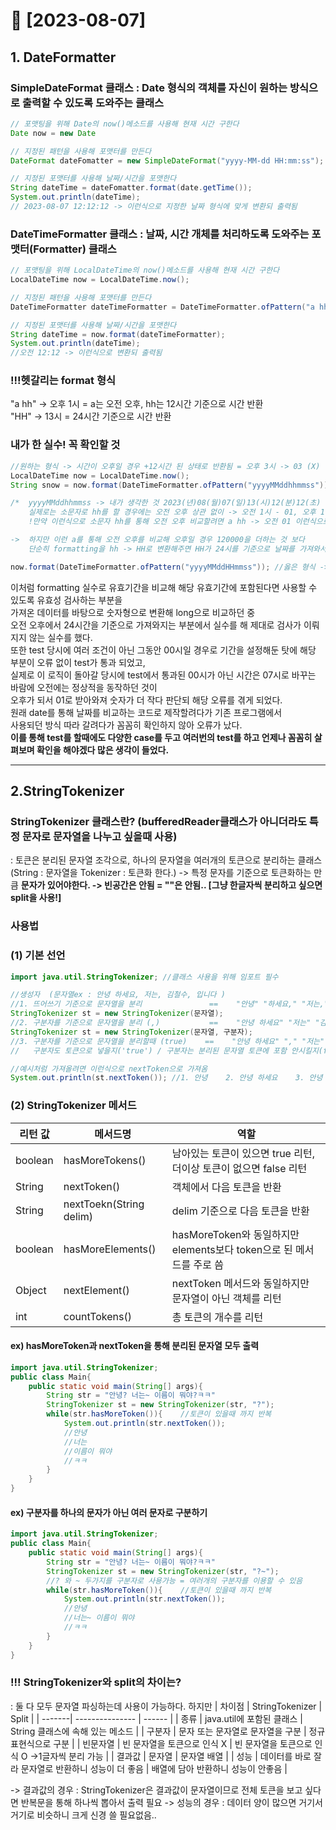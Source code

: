 # 💜 [2023-08-07]
## 1. DateFormatter
### SimpleDateFormat 클래스 : Date 형식의 객체를 자신이 원하는 방식으로 출력할 수 있도록 도와주는 클래스
``` java
// 포맷팅을 위해 Date의 now()메소드를 사용해 현재 시간 구한다
Date now = new Date

// 지정된 패턴을 사용해 포맷터를 만든다
DateFormat dateFomatter = new SimpleDateFormat("yyyy-MM-dd HH:mm:ss");

// 지정된 포맷터를 사용해 날짜/시간을 포맷한다 
String dateTime = dateFomatter.format(date.getTime());
System.out.println(dateTime);
// 2023-08-07 12:12:12 -> 이런식으로 지정한 날짜 형식에 맞게 변환되 출력됨
```
### DateTimeFormatter 클래스 :  날짜, 시간 개체를 처리하도록 도와주는 포맷터(Formatter) 클래스
``` java
// 포맷팅을 위해 LocalDateTime의 now()메소드를 사용해 현재 시간 구한다
LocalDateTime now = LocalDateTime.now();

// 지정된 패턴을 사용해 포맷터를 만든다
DateTimeFormatter dateTimeFormatter = DateTimeFormatter.ofPattern("a hh:mm");

// 지정된 포맷터를 사용해 날짜/시간을 포맷한다 
String dateTime = now.format(dateTimeFormatter);
System.out.println(dateTime);
//오전 12:12 -> 이런식으로 변환되 출력됨
```
### !!!헷갈리는 format 형식
"a hh" -> 오후 1시 = a는 오전 오후, hh는 12시간 기준으로 시간 반환<br>
"HH" -> 13시 = 24시간 기준으로 시간 반환
### 내가 한 실수! 꼭 확인할 것
``` JAVA
//원하는 형식 -> 시간이 오후일 경우 +12시간 된 상태로 반환됨 = 오후 3시 -> 03 (X) -> 15 (O)
LocalDateTime now = LocalDateTime.now(); 
String snow = now.format(DateTimeFormatter.ofPattern("yyyyMMddhhmmss")); //잘못된 형식 -> 03 (X)

/*  yyyyMMddhhmmss -> 내가 생각한 것 2023(년)08(월)07(일)13(시)12(분)12(초) -> 20230807131212 로 나올거라 생각했지만
    실제로는 소문자로 hh를 할 경우에는 오전 오후 상관 없이 -> 오전 1시 - 01, 오후 1시 - 01 이런식으로 반환된다.
    !만약 이런식으로 소문자 hh를 통해 오전 오후 비교할려면 a hh -> 오전 01 이런식으로 반환되게 할 수 있다.

->  하지만 이런 a를 통해 오전 오후를 비교해 오후일 경우 120000을 더하는 것 보다
    단순히 formatting을 hh -> HH로 변환해주면 HH가 24시를 기준으로 날짜를 가져와서 정상적으로 동작한다.  */

now.format(DateTimeFormatter.ofPattern("yyyyMMddHHmmss")); //옳은 형식 -> 15 (O)
```
이처럼 formatting 실수로 유효기간을 비교해 해당 유효기간에 포함된다면 사용할 수 있도록 유효성 검사하는 부분을 <br>
가져온 데이터를 바탕으로 숫자형으로 변환해 long으로 비교하던 중 <br> 
오전 오후에서 24시간을 기준으로 가져와지는 부분에서 실수를 해 제대로 검사가 이뤄지지 않는 실수를 했다. <br>
또한 test 당시에 여러 조건이 아닌 그동안 00시일 경우로 기간을 설정해둔 탓에 해당 부분이 오류 없이 test가 통과 되었고, <br>
실제로 이 로직이 돌아갈 당시에 test에서 통과된 00시가 아닌 시간은 07시로 바꾸는 바람에 오전에는 정상적을 동작하던 것이 <br>
오후가 되서 01로 받아와져 숫자가 더 작다 판단되 해당 오류를 겪게 되었다. <br>
원래 date를 통해 날짜를 비교하는 코드로 제작할려다가 기존 프로그램에서 <br>
사용되던 방식 따라 갈려다가 꼼꼼히 확인하지 않아 오류가 났다.<br>
<b>이를 통해 test를 할때에도 다양한 case를 두고 여러번의 test를 하고 언제나 꼼꼼히 살펴보며 확인을 해야겠다 많은 생각이 들었다.</b>

---------------------------------------------------------------------------

## 2.StringTokenizer
### StringTokenizer 클래스란? (bufferedReader클래스가 아니더라도 특정 문자로 문자열을 나누고 싶을때 사용)
: 토큰은 분리된 문자열 조각으로, 하나의 문자열을 여러개의 토큰으로 분리하는 클래스
(String : 문자열을 Tokenizer : 토큰화 한다.) -> 특정 문자를 기준으로 토큰화하는 만큼 <b>문자가 있어야한다. -> 빈공간은 안됨 = ""은 안됨..  [그냥 한글자씩 분리하고 싶으면 split을 사용!]</b>
### 사용법
### (1) 기본 선언 
``` java
import java.util.StringTokenizer; //클래스 사용을 위해 임포트 필수

//생성자  (문자열ex : 안녕 하세요, 저는, 김철수, 입니다 )
//1. 뜨어쓰기 기준으로 문자열을 분리               ==    "안녕" "하세요," "저는," "김철수," "입니다"
StringTokenizer st = new StringTokenizer(문자열);
//2. 구분자를 기준으로 문자열을 분리 (,)           ==    "안녕 하세요" "저는" "김철수" "입니다"
StringTokenizer st = new StringTokenizer(문자열, 구분자);
//3. 구분자를 기준으로 문자열을 분리할때 (true)    ==    "안녕 하세요" "," "저는" "," "김철수" "," "입니다"
//   구분자도 토큰으로 넣을지('true') / 구분자는 분리된 문자열 토큰에 포함 안시킬지(flase)    { default = false }

//예시처럼 가져올려면 이런식으로 nextToken으로 가져옴
System.out.println(st.nextToken()); //1. 안녕    2. 안녕 하세요    3. 안녕 하세요,
```

### (2) StringTokenizer 메서드
| 리턴 값 | 메서드명 | 역할 |
| ------- | --------| -------|
| boolean | hasMoreTokens() | 남아있는 토큰이 있으면 true 리턴, 더이상 토큰이 없으면 false 리턴 |
| String  | nextToken() | 객체에서 다음 토큰을 반환 |
| String | nextToekn(String delim) | delim 기준으로 다음 토큰을 반환 |
| boolean | hasMoreElements() | hasMoreToken와 동일하지만 elements보다 token으로 된 메서드를 주로 씀 |
| Object | nextElement() | nextToken 메서드와 동일하지만 문자열이 아닌 객체를 리턴 |
| int | countTokens() | 총 토큰의 개수를 리턴 |
#### ex) hasMoreToken과 nextToken을 통해 분리된 문자열 모두 출력
``` java
import java.util.StringTokenizer;
public class Main{
    public static void main(String[] args){
        String str = "안녕? 너는~ 이름이 뭐야?ㅋㅋ"
        StringTokenizer st = new StringTokenizer(str, "?");
        while(str.hasMoreToken()){    //토큰이 있을때 까지 반복
            System.out.println(str.nextToken());
            //안녕
            //너는
            //이름이 뭐야
            //ㅋㅋ
        }
    }
}
```
#### ex) 구분자를 하나의 문자가 아닌 여러 문자로 구분하기
``` java
import java.util.StringTokenizer;
public class Main{
    public static void main(String[] args){
        String str = "안녕? 너는~ 이름이 뭐야?ㅋㅋ"
        StringTokenizer st = new StringTokenizer(str, "?~");
        //? 와 ~ 두가지를 구분자로 사용가능 = 여러개의 구분자를 이용할 수 있음
        while(str.hasMoreToken()){    //토큰이 있을때 까지 반복
            System.out.println(str.nextToken());
            //안녕
            //너는~ 이름이 뭐야
            //ㅋㅋ
        }
    }
}
```
### !!! StringTokenizer와 split의 차이는?
: 둘 다 모두 문자열 파싱하는데 사용이 가능하다. 하지만 
| 차이점 | StringTokenizer | Split |
| -------| --------------- | ------ |
| 종류 | java.util에 포함된 클래스 | String 클래스에 속해 있는 메소드 |
| 구분자 | 문자 또는 문자열로 문자열을 구분 | 정규표현식으로 구분 |
| 빈문자열 | 빈 문자열을 토큰으로 인식 X |  빈 문자열을 토큰으로 인식 O ->1글자씩 분리 가능 |
| 결과값 | 문자열 | 문자열 배열 |
| 성능 | 데이터를 바로 잘라 문자열로 반환하니 성능이 더 좋음 | 배열에 담아 반환하니 성능이 안좋음 |

-> 결과값의 경우 : StringTokenizer은 결과값이 문자열이므로 전체 토큰을 보고 싶다면 반복문을 통해 하나씩 뽑아서 출력 필요
-> 성능의 경우 : 데이터 양이 많으면 거기서 거기로 비슷하니 크게 신경 쓸 필요없음..
